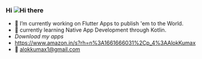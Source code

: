 ### Hi ![Hi](https://user-images.githubusercontent.com/59159355/106556226-15ee0000-6545-11eb-9d5e-842b822e1762.gif) there 


- 🔭 I’m currently working on Flutter Apps to publish 'em to the World.
- 🌱 currently learning Native App Development through Kotlin.
- *Download my apps* 
-   https://www.amazon.in/s?rh=n%3A1661666031%2Cp_4%3AAlokKumax
- 📱  alokkumax1@gmail.com
